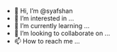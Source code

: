 - 👋 Hi, I’m @syafshan
- 👀 I’m interested in ...
- 🌱 I’m currently learning ...
- 💞️ I’m looking to collaborate on ...
- 📫 How to reach me ...

<!---
syafshan/syafshan is a ✨ special ✨ repository because its `README.md` (this file) appears on your GitHub profile.
You can click the Preview link to take a look at your changes.
--->
